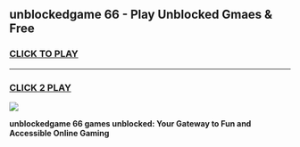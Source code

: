 
## unblockedgame 66 - Play Unblocked Gmaes & Free
<h3>
<a href="https://news.freeplayer.one?title=unblockedgame_66&ref=16F">CLICK TO PLAY</a></h3>
<hr>

<h3>
<a href="https://news.freeplayer.one?title=unblockedgame_66&ref=16F">CLICK 2 PLAY</a>
  
</h3>

<a href="https://news.freeplayer.one?title=unblockedgame_66&ref=16F/"><img src="https://clearcache.store/games.png"></a>


**unblockedgame 66 games unblocked: Your Gateway to Fun and Accessible Online Gaming**
